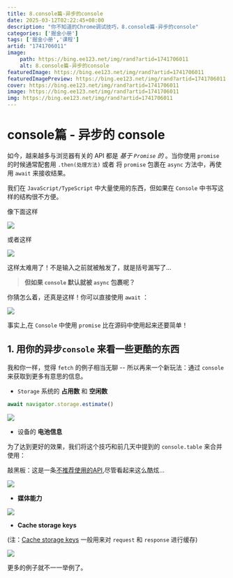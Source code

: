 ```yaml
---
title: 8.console篇-异步的console
date: 2025-03-12T02:22:45+08:00
description: "你不知道的Chrome调试技巧，8.console篇-异步的console"
categories: ['掘金小册']
tags: ['掘金小册','课程']
artid: "1741706011"
image:
    path: https://bing.ee123.net/img/rand?artid=1741706011
    alt: 8.console篇-异步的console
featuredImage: https://bing.ee123.net/img/rand?artid=1741706011
featuredImagePreview: https://bing.ee123.net/img/rand?artid=1741706011
cover: https://bing.ee123.net/img/rand?artid=1741706011
image: https://bing.ee123.net/img/rand?artid=1741706011
img: https://bing.ee123.net/img/rand?artid=1741706011
---
```


# console篇 - 异步的 console

如今，越来越多与浏览器有关的 API 都是 *基于 `Promise` 的* 。当你使用 `promise` 的时候通常配套用 `.then(处理方法)` 或者 将 `promise` 包裹在 `async` 方法中，再使用 `await` 来接收结果。
 
我们在 `JavaScript/TypeScript` 中大量使用的东西，但如果在 `Console` 中书写这样的结构很不方便。
 
像下面这样

![](https://p1-jj.byteimg.com/tos-cn-i-t2oaga2asx/gold-user-assets/2018/12/12/1679e0201c187733~tplv-t2oaga2asx-image.image)

或者这样

![](https://p1-jj.byteimg.com/tos-cn-i-t2oaga2asx/gold-user-assets/2018/12/12/1679e020118e0846~tplv-t2oaga2asx-image.image)

这样太难用了！不是输入之前就被触发了，就是括号漏写了...


> **但如果 `console` 默认就被 `async` 包裹呢？**

你猜怎么着，还真是这样！你可以直接使用 `await` ：

![](https://p1-jj.byteimg.com/tos-cn-i-t2oaga2asx/gold-user-assets/2018/12/12/1679e0201c5c5fd7~tplv-t2oaga2asx-image.image)

事实上,在 `Console` 中使用 `promise` 比在源码中使用起来还要简单！

## 1. 用你的异步`console` 来看一些更酷的东西

我和你一样，觉得 `fetch` 的例子相当无聊 -- 所以再来一个新玩法：通过 `console` 来获取到更多有意思的信息。

- `Storage` 系统的 **占用数** 和 **空闲数**

```javascript
await navigator.storage.estimate()
```

![](https://p1-jj.byteimg.com/tos-cn-i-t2oaga2asx/gold-user-assets/2018/12/12/1679e02019dbfde7~tplv-t2oaga2asx-image.image)

- 设备的 **电池信息**

为了达到更好的效果，我们将这个技巧和前几天中提到的 `console.table` 来合并使用：

敲黑板：这是一条[不推荐使用的API](https://developer.mozilla.org/en-US/docs/Web/API/Battery_Status_API),尽管看起来这么酷炫...

![](https://p1-jj.byteimg.com/tos-cn-i-t2oaga2asx/gold-user-assets/2018/12/12/1679e09d64ce9285~tplv-t2oaga2asx-image.image)

- **媒体能力**

![](https://p1-jj.byteimg.com/tos-cn-i-t2oaga2asx/gold-user-assets/2018/12/12/1679e0201c6930dc~tplv-t2oaga2asx-image.image)

- **Cache storage keys**

(注：[Cache storage keys](https://developer.mozilla.org/en-US/docs/Web/API/CacheStorage) 一般用来对 `request` 和 `response` 进行缓存)

![](https://p1-jj.byteimg.com/tos-cn-i-t2oaga2asx/gold-user-assets/2018/12/12/1679e02015fb7bc3~tplv-t2oaga2asx-image.image)

更多的例子就不一一举例了。